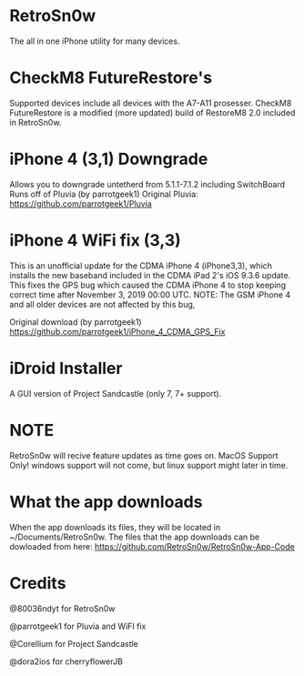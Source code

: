# RetroSn0w

The all in one iPhone utility for many devices.

# CheckM8 FutureRestore's

Supported devices include all devices with the A7-A11 prosesser.
CheckM8 FutureRestore is a modified (more updated) build of RestoreM8 2.0 included in RetroSn0w.

# iPhone 4 (3,1) Downgrade

Allows you to downgrade untetherd from 5.1.1-7.1.2 including SwitchBoard
Runs off of Pluvia (by parrotgeek1) Original Pluvia: https://github.com/parrotgeek1/Pluvia
# iPhone 4 WiFi fix (3,3) 

This is an unofficial update for the CDMA iPhone 4 (iPhone3,3), which installs the new baseband included in the CDMA iPad 2's iOS 9.3.6 update. This fixes the GPS bug which caused the CDMA iPhone 4 to stop keeping correct time after November 3, 2019 00:00 UTC.
NOTE: The GSM iPhone 4 and all older devices are not affected by this bug,

Original download (by parrotgeek1) https://github.com/parrotgeek1/iPhone_4_CDMA_GPS_Fix

# iDroid Installer

A GUI version of Project Sandcastle (only 7, 7+ support).

# NOTE

RetroSn0w will recive feature updates as time goes on.
MacOS Support Only! windows support will not come, but linux support might later in time.

# What the app downloads

When the app downloads its files, they will be located in ~/Documents/RetroSn0w.
The files that the app downloads can be dowloaded from here: https://github.com/RetroSn0w/RetroSn0w-App-Code

# Credits 

@80036ndyt for RetroSn0w

@parrotgeek1 for Pluvia and WiFI fix

@Corellium for Project Sandcastle

@dora2ios for cherryflowerJB
